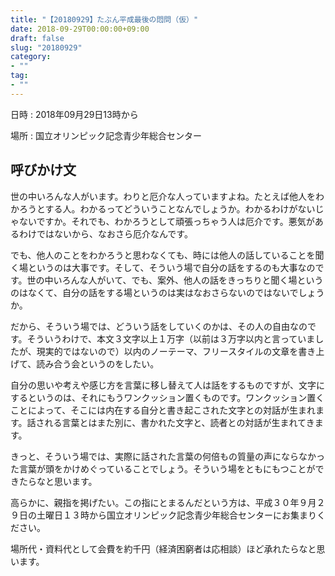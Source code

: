 ```yaml
---
title: "【20180929】たぶん平成最後の悶問（仮）"
date: 2018-09-29T00:00:00+09:00
draft: false
slug: "20180929"
category:
- ""
tag:
- ""
---
```


日時
:   2018年09月29日13時から

場所
:   国立オリンピック記念青少年総合センター

呼びかけ文
---

世の中いろんな人がいます。わりと厄介な人っていますよね。たとえば他人をわかろうとする人。わかるってどういうことなんでしょうか。わかるわけがないじゃないですか。それでも、わかろうとして頑張っちゃう人は厄介です。悪気があるわけではないから、なおさら厄介なんです。

でも、他人のことをわかろうと思わなくても、時には他人の話していることを聞く場というのは大事です。そして、そういう場で自分の話をするのも大事なのです。世の中いろんな人がいて、でも、案外、他人の話をきっちりと聞く場というのはなくて、自分の話をする場というのは実はなおさらないのではないでしょうか。

だから、そういう場では、どういう話をしていくのかは、その人の自由なのです。そういうわけで、本文３文字以上１万字（以前は３万字以内と言っていましたが、現実的ではないので）以内のノーテーマ、フリースタイルの文章を書き上げて、読み合う会というのをしたい。

自分の思いや考えや感じ方を言葉に移し替えて人は話をするものですが、文字にするというのは、それにもうワンクッション置くものです。ワンクッション置くことによって、そこには内在する自分と書き起こされた文字との対話が生まれます。話される言葉とはまた別に、書かれた文字と、読者との対話が生まれてきます。

きっと、そういう場では、実際に話された言葉の何倍もの質量の声にならなかった言葉が頭をかけめぐっていることでしょう。そういう場をともにもつことができたらなと思います。

高らかに、親指を掲げたい。この指にとまるんだという方は、平成３０年９月２９日の土曜日１３時から国立オリンピック記念青少年総合センターにお集まりください。

場所代・資料代として会費を約千円（経済困窮者は応相談）ほど承れたらなと思います。

